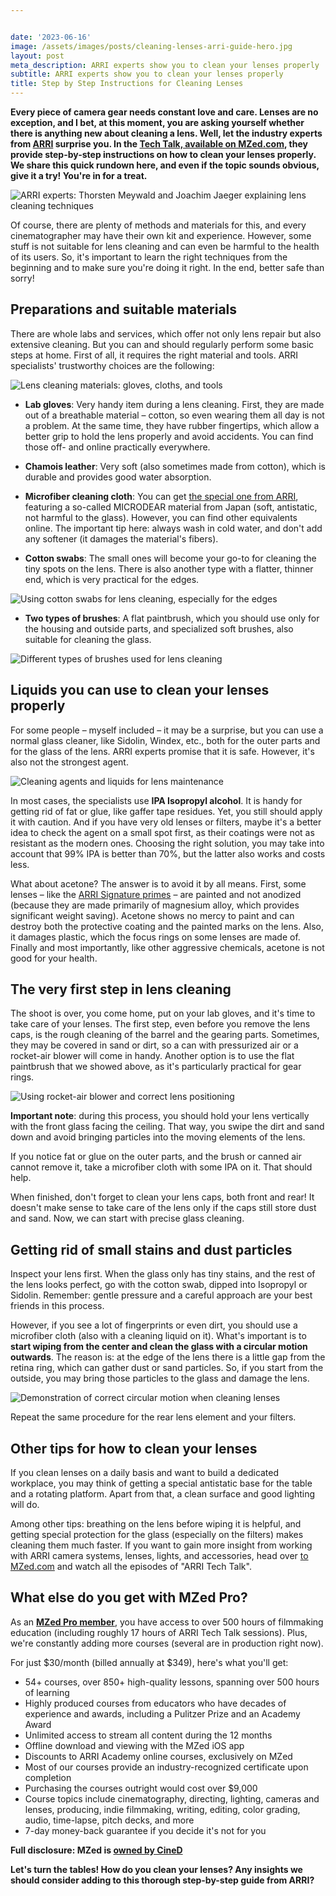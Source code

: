 ```yaml
---


date: '2023-06-16'
image: /assets/images/posts/cleaning-lenses-arri-guide-hero.jpg
layout: post
meta_description: ARRI experts show you to clean your lenses properly
subtitle: ARRI experts show you to clean your lenses properly
title: Step by Step Instructions for Cleaning Lenses
---
```


**Every piece of camera gear needs constant love and care. Lenses are no exception, and I bet, at this moment, you are asking yourself whether there is anything new about cleaning a lens. Well, let the industry experts from [ARRI](https://www.arri.com/en) surprise you. In the [Tech Talk, available on MZed.com](https://www.mzed.com/courses/arri-tech-talk/modules/5), they provide step-by-step instructions on how to clean your lenses properly. We share this quick rundown here, and even if the topic sounds obvious, give it a try! You're in for a treat.**

![ARRI experts: Thorsten Meywald and Joachim Jaeger explaining lens cleaning techniques](/assets/images/posts/cleaning-lenses-arri-guide-experts.jpg)

Of course, there are plenty of methods and materials for this, and every cinematographer may have their own kit and experience. However, some stuff is not suitable for lens cleaning and can even be harmful to the health of its users. So, it's important to learn the right techniques from the beginning and to make sure you're doing it right. In the end, better safe than sorry!

## Preparations and suitable materials

There are whole labs and services, which offer not only lens repair but also extensive cleaning. But you can and should regularly perform some basic steps at home. First of all, it requires the right material and tools. ARRI specialists' trustworthy choices are the following:

![Lens cleaning materials: gloves, cloths, and tools](/assets/images/posts/cleaning-lenses-arri-guide-materials.jpg)

- **Lab gloves**: Very handy item during a lens cleaning. First, they are made out of a breathable material – cotton, so even wearing them all day is not a problem. At the same time, they have rubber fingertips, which allow a better grip to hold the lens properly and avoid accidents. You can find those off- and online practically everywhere.

- **Chamois leather**: Very soft (also sometimes made from cotton), which is durable and provides good water absorption.

- **Microfiber cleaning cloth**: You can get [the special one from ARRI](https://www.bhphotovideo.com/c/product/1405174-REG/arri_k2_0016922_optical_cleaning_cloth_14_6.html), featuring a so-called MICRODEAR material from Japan (soft, antistatic, not harmful to the glass). However, you can find other equivalents online. The important tip here: always wash in cold water, and don't add any softener (it damages the material's fibers).

- **Cotton swabs**: The small ones will become your go-to for cleaning the tiny spots on the lens. There is also another type with a flatter, thinner end, which is very practical for the edges.

![Using cotton swabs for lens cleaning, especially for the edges](/assets/images/posts/cleaning-lenses-arri-guide-cotton-swabs.jpg)

- **Two types of brushes**: A flat paintbrush, which you should use only for the housing and outside parts, and specialized soft brushes, also suitable for cleaning the glass.

![Different types of brushes used for lens cleaning](/assets/images/posts/cleaning-lenses-arri-guide-brushes.jpg)

## Liquids you can use to clean your lenses properly  

For some people – myself included – it may be a surprise, but you can use a normal glass cleaner, like Sidolin, Windex, etc., both for the outer parts and for the glass of the lens. ARRI experts promise that it is safe. However, it's also not the strongest agent.

![Cleaning agents and liquids for lens maintenance](/assets/images/posts/cleaning-lenses-arri-guide-liquids.jpg)

In most cases, the specialists use **IPA Isopropyl alcohol**. It is handy for getting rid of fat or glue, like gaffer tape residues. Yet, you still should apply it with caution. And if you have very old lenses or filters, maybe it's a better idea to check the agent on a small spot first, as their coatings were not as resistant as the modern ones. Choosing the right solution, you may take into account that 99% IPA is better than 70%, but the latter also works and costs less.

What about acetone? The answer is to avoid it by all means. First, some lenses – like the [ARRI Signature primes](https://www.bhphotovideo.com/c/product/1391010-REG/arri_arri_signature_prime_6_lens.html) – are painted and not anodized (because they are made primarily of magnesium alloy, which provides significant weight saving). Acetone shows no mercy to paint and can destroy both the protective coating and the painted marks on the lens. Also, it damages plastic, which the focus rings on some lenses are made of. Finally and most importantly, like other aggressive chemicals, acetone is not good for your health.

## The very first step in lens cleaning

The shoot is over, you come home, put on your lab gloves, and it's time to take care of your lenses. The first step, even before you remove the lens caps, is the rough cleaning of the barrel and the gearing parts. Sometimes, they may be covered in sand or dirt, so a can with pressurized air or a rocket-air blower will come in handy. Another option is to use the flat paintbrush that we showed above, as it's particularly practical for gear rings. 

![Using rocket-air blower and correct lens positioning](/assets/images/posts/cleaning-lenses-arri-guide-rocket-air.jpg)

**Important note**: during this process, you should hold your lens vertically with the front glass facing the ceiling. That way, you swipe the dirt and sand down and avoid bringing particles into the moving elements of the lens.

If you notice fat or glue on the outer parts, and the brush or canned air cannot remove it, take a microfiber cloth with some IPA on it. That should help.

When finished, don't forget to clean your lens caps, both front and rear! It doesn't make sense to take care of the lens only if the caps still store dust and sand. Now, we can start with precise glass cleaning.

## Getting rid of small stains and dust particles

Inspect your lens first. When the glass only has tiny stains, and the rest of the lens looks perfect, go with the cotton swab, dipped into Isopropyl or Sidolin. Remember: gentle pressure and a careful approach are your best friends in this process.

However, if you see a lot of fingerprints or even dirt, you should use a microfiber cloth (also with a cleaning liquid on it). What's important is to **start wiping from the center and clean the glass with a circular motion outwards**. The reason is: at the edge of the lens there is a little gap from the retina ring, which can gather dust or sand particles. So, if you start from the outside, you may bring those particles to the glass and damage the lens.

![Demonstration of correct circular motion when cleaning lenses](/assets/images/posts/cleaning-lenses-arri-guide-circular-motion.jpg)

Repeat the same procedure for the rear lens element and your filters.

## Other tips for how to clean your lenses

If you clean lenses on a daily basis and want to build a dedicated workplace, you may think of getting a special antistatic base for the table and a rotating platform. Apart from that, a clean surface and good lighting will do.

Among other tips: breathing on the lens before wiping it is helpful, and getting special protection for the glass (especially on the filters) makes cleaning them much faster. If you want to gain more insight from working with ARRI camera systems, lenses, lights, and accessories, head over [to MZed.com](https://www.mzed.com/courses/arri-tech-talk/) and watch all the episodes of "ARRI Tech Talk".

## What else do you get with MZed Pro?

As an [**MZed Pro member**](https://www.mzed.com), you have access to over 500 hours of filmmaking education (including roughly 17 hours of ARRI Tech Talk sessions). Plus, we're constantly adding more courses (several are in production right now).

For just $30/month (billed annually at $349), here's what you'll get:

- 54+ courses, over 850+ high-quality lessons, spanning over 500 hours of learning
- Highly produced courses from educators who have decades of experience and awards, including a Pulitzer Prize and an Academy Award
- Unlimited access to stream all content during the 12 months
- Offline download and viewing with the MZed iOS app
- Discounts to ARRI Academy online courses, exclusively on MZed
- Most of our courses provide an industry-recognized certificate upon completion
- Purchasing the courses outright would cost over $9,000
- Course topics include cinematography, directing, lighting, cameras and lenses, producing, indie filmmaking, writing, editing, color grading, audio, time-lapse, pitch decks, and more
- 7-day money-back guarantee if you decide it's not for you

**Full disclosure: MZed is [owned by CineD](https://www.cined.com/cined-acquires-mzed/)**

**Let's turn the tables! How do you clean your lenses? Any insights we should consider adding to this thorough step-by-step guide from ARRI?**